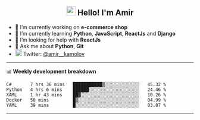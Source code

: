 <h2 align="center"><img src="https://media.giphy.com/media/hvRJCLFzcasrR4ia7z/giphy.gif" width="25px"> Hello! I'm Amir</h2>

- 🔭 I’m currently working on **e-commerce shop**
- 🌱 I’m currently learning **Python**, **JavaScript**, **ReactJs** and **Django**
- 🤔 I’m looking for help with **ReactJs**
- 💬 Ask me about **Python**, **Git**
- <img alt="Amir Kamolov | Twitter" width="18px" src="https://raw.githubusercontent.com/peterthehan/peterthehan/master/assets/twitter.svg" /> Twitter: [@amir__kamolov ](https://twitter.com/amir__kamolov)

---

📊 **Weekly development breakdown**
<!--START_SECTION:waka-->
```text
C#       7 hrs 36 mins   ███████████▒░░░░░░░░░░░░░   45.32 % 
Python   4 hrs 6 mins    ██████░░░░░░░░░░░░░░░░░░░   24.46 % 
XAML     1 hr 43 mins    ██▓░░░░░░░░░░░░░░░░░░░░░░   10.26 % 
Docker   50 mins         █▒░░░░░░░░░░░░░░░░░░░░░░░   04.99 % 
YAML     39 mins         █░░░░░░░░░░░░░░░░░░░░░░░░   03.87 % 
```
<!--END_SECTION:waka-->

---
